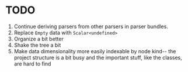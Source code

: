 # TODO

1. Continue deriving parsers from other parsers in parser bundles.
1. Replace `Empty` data with `Scalar<undefined>`
1. Organize a bit better
1. Shake the tree a bit
1. Make data dimensionality more easily indexable by node kind-- the project structure is a bit busy and the important stuff, like the classes, are hard to find
